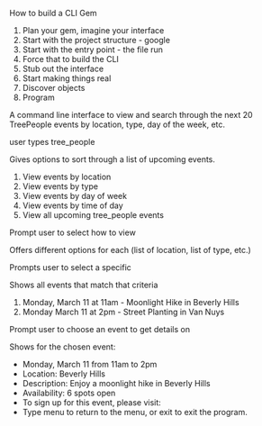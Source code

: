 

How to build a CLI Gem
  1. Plan your gem, imagine your interface
  2. Start with the project structure - google
  3. Start with the entry point - the file run
  4. Force that to build the CLI
5. Stub out the interface
6. Start making things real
7. Discover objects
8. Program

A command line interface to view and search through the next 20 TreePeople events by location, type, day of the week, etc.

user types tree_people

Gives options to sort through a list of upcoming events.

1. View events by location
2. View events by type
3. View events by day of week
4. View events by time of day
5. View all upcoming tree_people events

  Prompt user to select how to view

Offers different options for each (list of location, list of type, etc.)

  Prompts user to select a specific

Shows all events that match that criteria
1. Monday, March 11 at 11am - Moonlight Hike in Beverly Hills
2. Monday March 11 at 2pm - Street Planting in Van Nuys

  Prompt user to choose an event to get details on

Shows for the chosen event:
- Monday, March 11 from 11am to 2pm
- Location: Beverly Hills
- Description: Enjoy a moonlight hike in Beverly Hills
- Availability: 6 spots open
- To sign up for this event, please visit: <URL>
- Type menu to return to the menu, or exit to exit the program.
